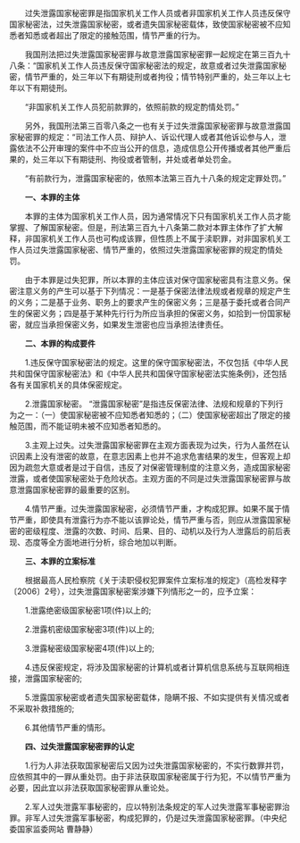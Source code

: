 　　过失泄露国家秘密罪是指国家机关工作人员或者非国家机关工作人员违反保守国家秘密法，过失泄露国家秘密，或者遗失国家秘密载体，致使国家秘密被不应知悉者知悉或者超出了限定的接触范围，情节严重的行为。

　　我国刑法把过失泄露国家秘密罪与故意泄露国家秘密罪一起规定在第三百九十八条：“国家机关工作人员违反保守国家秘密法的规定，故意或者过失泄露国家秘密，情节严重的，处三年以下有期徒刑或者拘役；情节特别严重的，处三年以上七年以下有期徒刑。

　　“非国家机关工作人员犯前款罪的，依照前款的规定酌情处罚。”

　　另外，我国刑法第三百零八条之一也有关于过失泄露国家秘密罪与故意泄露国家秘密罪的规定：“司法工作人员、辩护人、诉讼代理人或者其他诉讼参与人，泄露依法不公开审理的案件中不应当公开的信息，造成信息公开传播或者其他严重后果的，处三年以下有期徒刑、拘役或者管制，并处或者单处罚金。

　　“有前款行为，泄露国家秘密的，依照本法第三百九十八条的规定定罪处罚。”

　　**一、本罪的主体**

　　本罪的主体为国家机关工作人员，因为通常情况下只有国家机关工作人员才能掌握、了解国家秘密。但是，刑法第三百九十八条第二款对本罪主体作了扩大解释，非国家机关工作人员也可构成该罪，但性质上不属于渎职罪，对非国家机关工作人员过失泄露国家秘密、情节严重的，依照过失泄露国家秘密罪的规定酌情处罚。

　　由于本罪是过失犯罪，所以本罪的主体应该对保守国家秘密具有注意义务。保密注意义务的产生可以基于下列情况：一是基于保密法律法规或者规章的规定产生的义务；二是基于业务、职务上的要求产生的保密义务；三是基于委托或者合同产生的保密义务；四是基于某种先行行为所应当承担的保密义务，如拾到一份国家秘密，就应当承担保密义务，如果发生泄密也应当承担法律责任。

　　**二、本罪的构成要件**

　　1.违反保守国家秘密法的规定。这里的保守国家秘密法，不仅包括《中华人民共和国保守国家秘密法》和《中华人民共和国保守国家秘密法实施条例》，还包括各有关国家机关的具体保密规定。

　　2.泄露国家秘密。 “泄露国家秘密”是指违反保密法律、法规和规章的下列行为之一：（一）使国家秘密被不应知悉者知悉的；（二）使国家秘密超出了限定的接触范围，而不能证明未被不应知悉者知悉的。

　　3.主观上过失。过失泄露国家秘密罪在主观方面表现为过失，行为人虽然在认识因素上没有泄密的故意，在意志因素上也并不追求危害结果的发生，但客观上却因为疏忽大意或者是过于自信，违反了对保密管理制度的注意义务，造成国家秘密泄露，或者使国家秘密处于危险状态。主观方面的不同是过失泄露国家秘密罪与故意泄露国家秘密罪的最重要的区别。

　　4.情节严重。过失泄露国家秘密，必须情节严重，才构成犯罪。如果不属于情节严重，即使具有泄露行为亦不能以该罪论处，情节严重与否，则应从泄露国家秘密的密级程度、泄露的次数、时间、后果、目的、动机以及行为人泄露后的前后表现、态度等全方面地进行分析，综合地加以判断。

　　**三、本罪的立案标准**

　　根据最高人民检察院《关于渎职侵权犯罪案件立案标准的规定》（高检发释字〔2006〕2号），过失泄露国家秘密案涉嫌下列情形之一的，应予立案：

　　1.泄露绝密级国家秘密1项(件)以上的;

　　2.泄露机密级国家秘密3项(件)以上的;

　　3.泄露秘密级国家秘密4项(件)以上的;

　　4.违反保密规定，将涉及国家秘密的计算机或者计算机信息系统与互联网相连接，泄露国家秘密的;

　　5.泄露国家秘密或者遗失国家秘密载体，隐瞒不报、不如实提供有关情况或者不采取补救措施的;

　　6.其他情节严重的情形。

　　**四、过失泄露国家秘密罪的认定**

　　1.行为人非法获取国家秘密后又因为过失泄露国家秘密的，不实行数罪并罚，应依照其中的一罪从重处罚。由于非法获取国家秘密属于行为犯，不以情节严重为必要，因此宜以非法获取国家秘密罪从重论处。

　　2.军人过失泄露军事秘密的，应以特别法条规定的军人过失泄露军事秘密罪治罪。非军人过失泄露军事秘密，构成犯罪的，仍是过失泄露国家秘密罪。（中央纪委国家监委网站 曹静静）